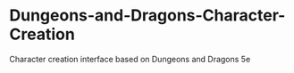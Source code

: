 # Dungeons-and-Dragons-Character-Creation
Character creation interface based on Dungeons and Dragons 5e
